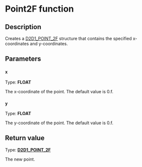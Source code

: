 # Point2F function

## Description

Creates a [D2D1_POINT_2F](https://learn.microsoft.com/windows/desktop/Direct2D/d2d1-point-2f) structure that contains the specified x-coordinates and y-coordinates.

## Parameters

### `x`

Type: **FLOAT**

The x-coordinate of the point. The default value is 0.f.

### `y`

Type: **FLOAT**

The y-coordinate of the point. The default value is 0.f.

## Return value

Type: **[D2D1_POINT_2F](https://learn.microsoft.com/windows/desktop/Direct2D/d2d1-point-2f)**

The new point.